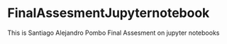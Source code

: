 # FinalAssesmentJupyternotebook
This is Santiago Alejandro Pombo Final Assesment on jupyter notebooks
